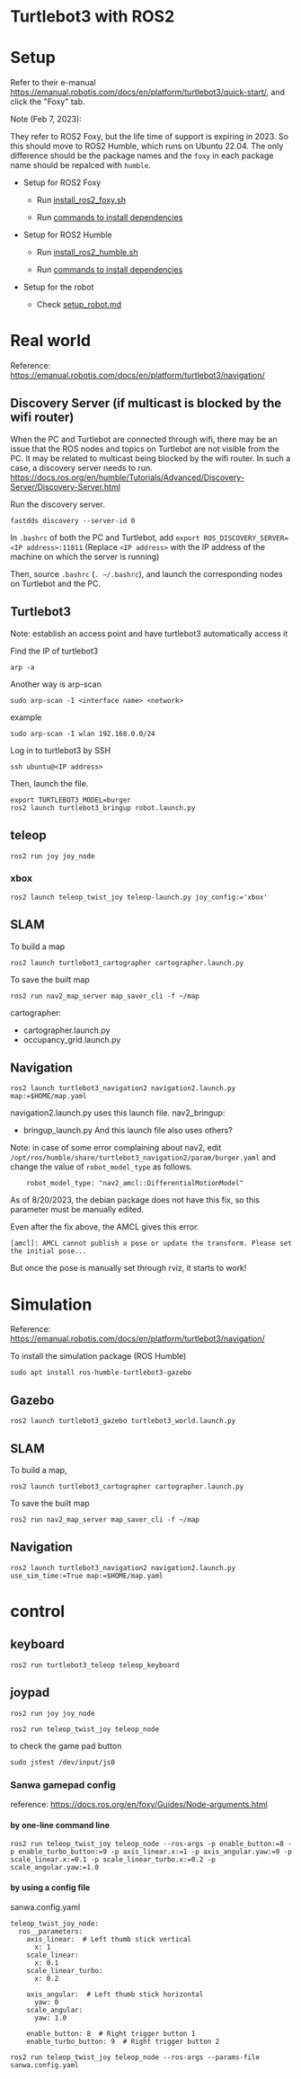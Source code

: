 # Turtlebot3 with ROS2

# Setup

Refer to their e-manual https://emanual.robotis.com/docs/en/platform/turtlebot3/quick-start/, and click the "Foxy" tab.

Note (Feb 7, 2023):

They refer to ROS2 Foxy, but the life time of support is expiring in 2023. So this should move to ROS2 Humble, which runs on Ubuntu 22.04.
The only difference should be the package names and the `foxy` in each package name should be repalced with `humble`.


- Setup for ROS2 Foxy

   - Run [install_ros2_foxy.sh](./ros2_setup/install_ros2_foxy.sh)

   - Run [commands to install dependencies](./ros2_setup/foxy.md)

- Setup for ROS2 Humble

   - Run [install_ros2_humble.sh](./ros2_setup/install_ros2_humble.sh)

   - Run [commands to install dependencies](./ros2_setup/humble.md)

- Setup for the robot

   - Check [setup_robot.md](./ros2_setup/setup_robot.md)

# Real world

Reference: https://emanual.robotis.com/docs/en/platform/turtlebot3/navigation/

## Discovery Server (if multicast is blocked by the wifi router)

When the PC and Turtlebot are connected through wifi, there may be an issue that the ROS nodes and topics on Turtlebot are not visible from the PC.
It may be related to multicast being blocked by the wifi router.
In such a case, a discovery server needs to run.
https://docs.ros.org/en/humble/Tutorials/Advanced/Discovery-Server/Discovery-Server.html

Run the discovery server.
```
fastdds discovery --server-id 0
```

In `.bashrc` of both the PC and Turtlebot, add `export ROS_DISCOVERY_SERVER=<IP address>:11811` (Replace `<IP address>` with the IP address of the machine on which the server is running)

Then, source `.bashrc` (`. ~/.bashrc`), and launch the corresponding nodes on Turtlebot and the PC.

## Turtlebot3

Note: establish an access point and have turtlebot3 automatically access it

Find the IP of turtlebot3
```
arp -a
```
Another way is arp-scan
```
sudo arp-scan -I <interface name> <network>
```
example
```
sudo arp-scan -I wlan 192.168.0.0/24
```

Log in to turtlebot3 by SSH
```
ssh ubuntu@<IP address>
```

Then, launch the file.
```
export TURTLEBOT3_MODEL=burger
ros2 launch turtlebot3_bringup robot.launch.py
```

## teleop

```
ros2 run joy joy_node
```

### xbox

```
ros2 launch teleop_twist_joy teleop-launch.py joy_config:='xbox'
```

## SLAM
To build a map
```
ros2 launch turtlebot3_cartographer cartographer.launch.py
```
To save the built map
```
ros2 run nav2_map_server map_saver_cli -f ~/map
```

cartographer:
- cartographer.launch.py
- occupancy_grid.launch.py


## Navigation
```
ros2 launch turtlebot3_navigation2 navigation2.launch.py map:=$HOME/map.yaml
```
navigation2.launch.py uses this launch file.
nav2_bringup:
- bringup_launch.py
And this launch file also uses others?

Note: in case of some error complaining about nav2, edit `/opt/ros/humble/share/turtlebot3_navigation2/param/burger.yaml`
and change the value of `robot_model_type` as follows.
```
    robot_model_type: "nav2_amcl::DifferentialMotionModel"
```
As of 8/20/2023, the debian package does not have this fix, so this parameter must be manually edited.

Even after the fix above, the AMCL gives this error.
```
[amcl]: AMCL cannot publish a pose or update the transform. Please set the initial pose...
```
But once the pose is manually set through rviz, it starts to work!

# Simulation

Reference: https://emanual.robotis.com/docs/en/platform/turtlebot3/navigation/

To install the simulation package (ROS Humble)
```
sudo apt install ros-humble-turtlebot3-gazebo
```

## Gazebo
```
ros2 launch turtlebot3_gazebo turtlebot3_world.launch.py
```

## SLAM
To build a map,
```
ros2 launch turtlebot3_cartographer cartographer.launch.py
```
To save the built map
```
ros2 run nav2_map_server map_saver_cli -f ~/map
```

## Navigation
```
ros2 launch turtlebot3_navigation2 navigation2.launch.py use_sim_time:=True map:=$HOME/map.yaml
```

# control

## keyboard
```
ros2 run turtlebot3_teleop teleop_keyboard
```

## joypad
```
ros2 run joy joy_node
```

```
ros2 run teleop_twist_joy teleop_node
```

to check the game pad button
```
sudo jstest /dev/input/js0
```

### Sanwa gamepad config

reference: https://docs.ros.org/en/foxy/Guides/Node-arguments.html

#### by one-line command line
```
ros2 run teleop_twist_joy teleop_node --ros-args -p enable_button:=8 -p enable_turbo_button:=9 -p axis_linear.x:=1 -p axis_angular.yaw:=0 -p scale_linear.x:=0.1 -p scale_linear_turbo.x:=0.2 -p scale_angular.yaw:=1.0
```

#### by using a config file
sanwa.config.yaml
```
teleop_twist_joy_node:
  ros__parameters:
    axis_linear:  # Left thumb stick vertical
      x: 1
    scale_linear:
      x: 0.1
    scale_linear_turbo:
      x: 0.2

    axis_angular:  # Left thumb stick horizontal
      yaw: 0
    scale_angular:
      yaw: 1.0

    enable_button: 8  # Right trigger button 1
    enable_turbo_button: 9  # Right trigger button 2
```

```
ros2 run teleop_twist_joy teleop_node --ros-args --params-file sanwa.config.yaml
```
